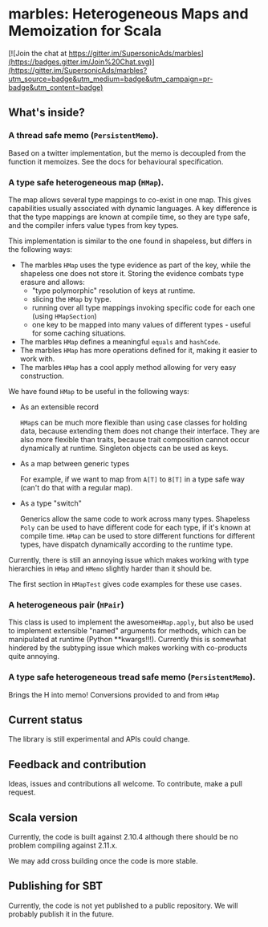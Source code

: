 # marbles: Heterogeneous Maps and Memoization for Scala

[![Join the chat at https://gitter.im/SupersonicAds/marbles](https://badges.gitter.im/Join%20Chat.svg)](https://gitter.im/SupersonicAds/marbles?utm_source=badge&utm_medium=badge&utm_campaign=pr-badge&utm_content=badge)

## What's inside?

### A thread safe memo (`PersistentMemo`).

Based on a twitter implementation, but the memo is decoupled from the function it memoizes.
See the docs for behavioural specification.

### A type safe heterogeneous map (`HMap`).

The map allows several type mappings to co-exist in one map.
This gives capabilities usually associated with dynamic languages.
A key difference is that the type mappings are known at compile time, so they are type safe, and
the compiler infers value types from key types.

This implementation is similar to the one found in shapeless, but differs in the following ways:

- The marbles `HMap` uses the type evidence as part of the key,
while the shapeless one does not store it. Storing the evidence combats type erasure and allows:
    - "type polymorphic" resolution of keys at runtime.
    - slicing the `HMap` by type.
    - running over all type mappings invoking specific code for each one (using `HMapSection`)
    - one key to be mapped into many values of different types - useful for some caching situations.
- The marbles `HMap` defines a meaningful `equals` and `hashCode`.
- The marbles `HMap` has more operations defined for it, making it easier to work with.
- The marbles `HMap` has a cool apply method allowing for very easy construction.

We have found `HMap` to be useful in the following ways:

- As an extensible record

    `HMap`s can be much more flexible than using case classes for holding data,
    because extending them does not change their interface.
    They are also more flexible than traits,
    because trait composition cannot occur dynamically at runtime.
    Singleton objects can be used as keys.

- As a map between generic types

    For example, if we want to map from `A[T]` to `B[T]` in a type safe way
    (can't do that with a regular map).

- As a type "switch"

    Generics allow the same code to work across many types.
    Shapeless `Poly` can be used to have different code for each type,
    if it's known at compile time.
    `HMap` can be used to store different functions for different types, have dispatch
    dynamically according to the runtime type.

Currently, there is still an annoying issue which makes working with type hierarchies in `HMap`
and `HMemo` slightly harder than it should be.

The first section in `HMapTest` gives code examples for these use cases.

### A heterogeneous pair (`HPair`)

This class is used to implement the awesome`HMap.apply`, but also be used to implement
extensible "named" arguments for methods, which can be manipulated at runtime (Python \**kwargs!!!).
Currently this is somewhat hindered by the subtyping issue which makes working with co-products
quite annoying.

### A type safe heterogeneous tread safe memo (`PersistentMemo`).

Brings the H into memo! Conversions provided to and from `HMap`


## Current status

The library is still experimental and APIs could change.

## Feedback and contribution

Ideas, issues and contributions all welcome. To contribute, make a pull request.

## Scala version

Currently, the code is built against 2.10.4 although there should be no problem compiling against
2.11.x.

We may add cross building once the code is more stable.

## Publishing for SBT

Currently, the code is not yet published to a public repository.
We will probably publish it in the future.
